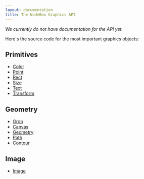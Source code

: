 ```yaml
---
layout: documentation
title: The NodeBox Graphics API
---
```

*We currently do not have documentation for the API yet.*

Here's the source code for the most important graphics objects:

Primitives
----------
* [Color](https://github.com/nodebox/nodebox/blob/master/src/nodebox/graphics/Color.java)
* [Point](https://github.com/nodebox/nodebox/blob/master/src/nodebox/graphics/Point.java)
* [Rect](https://github.com/nodebox/nodebox/blob/master/src/nodebox/graphics/Rect.java)
* [Size](https://github.com/nodebox/nodebox/blob/master/src/nodebox/graphics/Size.java)
* [Text](https://github.com/nodebox/nodebox/blob/master/src/nodebox/graphics/Text.java)
* [Transform](https://github.com/nodebox/nodebox/blob/master/src/nodebox/graphics/Transform.java)

Geometry
--------
* [Grob](https://github.com/nodebox/nodebox/blob/master/src/nodebox/graphics/Grob.java)
* [Canvas](https://github.com/nodebox/nodebox/blob/master/src/nodebox/graphics/Canvas.java)
* [Geometry](https://github.com/nodebox/nodebox/blob/master/src/nodebox/graphics/Geometry.java)
* [Path](https://github.com/nodebox/nodebox/blob/master/src/nodebox/graphics/Path.java)
* [Contour](https://github.com/nodebox/nodebox/blob/master/src/nodebox/graphics/Contour.java)

Image
-----
* [Image](https://github.com/nodebox/nodebox/blob/master/src/nodebox/graphics/Image.java)

